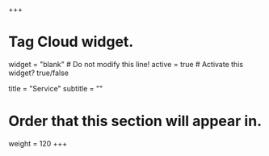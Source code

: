 +++

# Tag Cloud widget.
widget = "blank"  # Do not modify this line!
active = true  # Activate this widget? true/false

title = "Service"
subtitle = ""

# Order that this section will appear in.
weight = 120
+++
